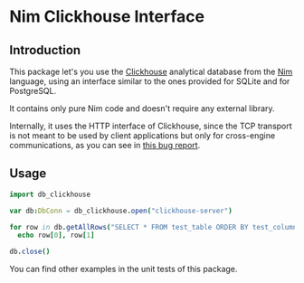 # Nim Clickhouse Interface

## Introduction

This package let's you use the [Clickhouse](https://clickhouse.yandex/)
analytical database from the [Nim](https://nim-lang.org) language, using an
interface similar to the ones provided for SQLite and for PostgreSQL.

It contains only pure Nim code and doesn't require any external library.

Internally, it uses the HTTP interface of Clickhouse, since the TCP transport
is not meant to be used by client applications but only for cross-engine
communications, as you can see in
[this bug report](https://github.com/yandex/ClickHouse/issues/45).

## Usage

```nim
import db_clickhouse

var db:DbConn = db_clickhouse.open("clickhouse-server")

for row in db.getAllRows("SELECT * FROM test_table ORDER BY test_column"):
  echo row[0], row[1]

db.close()
```

You can find other examples in the unit tests of this package.
